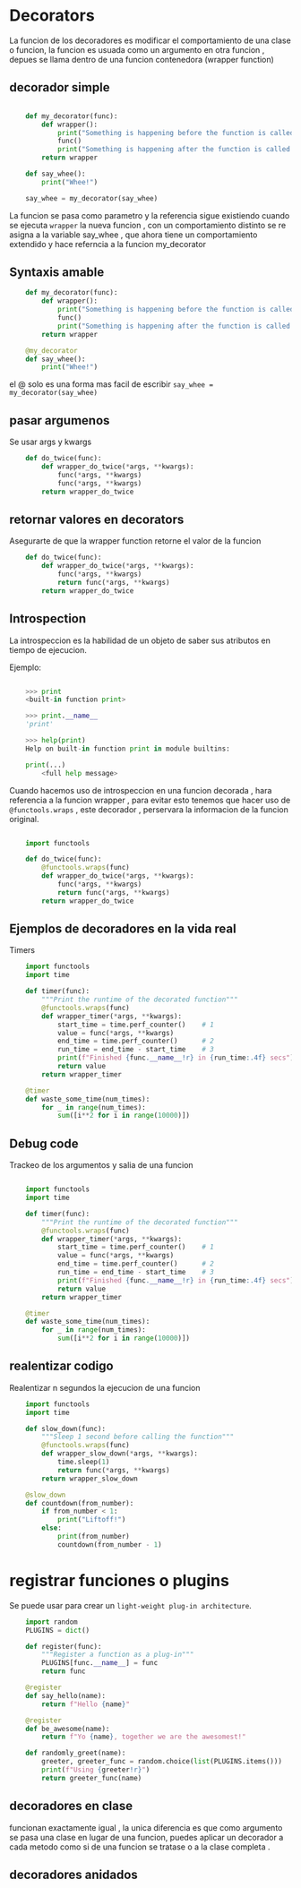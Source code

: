 # Decorators

La funcion de los decoradores es modificar el comportamiento de una clase o funcion, la funcion es usuada como un argumento en otra funcion , depues se llama dentro de una funcion contenedora (wrapper function)

## decorador simple
```python

    def my_decorator(func):
        def wrapper():
            print("Something is happening before the function is called.")
            func()
            print("Something is happening after the function is called.")
        return wrapper

    def say_whee():
        print("Whee!")

    say_whee = my_decorator(say_whee)

``` 

La funcion se pasa como parametro y la referencia sigue existiendo cuando se ejecuta ```wrapper``` la nueva funcion , con un comportamiento distinto se re asigna a la variable say_whee , que  ahora tiene un comportamiento extendido y hace referncia a la funcion my_decorator

## Syntaxis amable

```python
    def my_decorator(func):
        def wrapper():
            print("Something is happening before the function is called.")
            func()
            print("Something is happening after the function is called.")
        return wrapper

    @my_decorator
    def say_whee():
        print("Whee!")
```

el @ solo es una forma mas facil de escribir ```say_whee = my_decorator(say_whee)```

## pasar argumenos
Se usar args y kwargs

```python
    def do_twice(func):
        def wrapper_do_twice(*args, **kwargs):
            func(*args, **kwargs)
            func(*args, **kwargs)
        return wrapper_do_twice
```

## retornar valores en decorators
Asegurarte de que la wrapper function retorne el valor de la funcion

```python
    def do_twice(func):
        def wrapper_do_twice(*args, **kwargs):
            func(*args, **kwargs)
            return func(*args, **kwargs)
        return wrapper_do_twice
```

## Introspection

La introspeccion es la habilidad de un objeto de saber sus atributos en tiempo de ejecucion.

Ejemplo: 

```python

    >>> print
    <built-in function print>

    >>> print.__name__
    'print'

    >>> help(print)
    Help on built-in function print in module builtins:

    print(...)
        <full help message>

```

Cuando hacemos uso de introspeccion en una funcion decorada , hara referencia a la funcion wrapper , para evitar esto tenemos que hacer uso de ```@functools.wraps``` , este decorador , perservara la informacion de la funcion original.

```python 

    import functools

    def do_twice(func):
        @functools.wraps(func)
        def wrapper_do_twice(*args, **kwargs):
            func(*args, **kwargs)
            return func(*args, **kwargs)
        return wrapper_do_twice
```

## Ejemplos de decoradores en la vida real

Timers 
```python
    import functools
    import time

    def timer(func):
        """Print the runtime of the decorated function"""
        @functools.wraps(func)
        def wrapper_timer(*args, **kwargs):
            start_time = time.perf_counter()    # 1
            value = func(*args, **kwargs)
            end_time = time.perf_counter()      # 2
            run_time = end_time - start_time    # 3
            print(f"Finished {func.__name__!r} in {run_time:.4f} secs")
            return value
        return wrapper_timer

    @timer
    def waste_some_time(num_times):
        for _ in range(num_times):
            sum([i**2 for i in range(10000)])

```

## Debug code 

Trackeo de los argumentos y salia de una funcion

```python

    import functools
    import time

    def timer(func):
        """Print the runtime of the decorated function"""
        @functools.wraps(func)
        def wrapper_timer(*args, **kwargs):
            start_time = time.perf_counter()    # 1
            value = func(*args, **kwargs)
            end_time = time.perf_counter()      # 2
            run_time = end_time - start_time    # 3
            print(f"Finished {func.__name__!r} in {run_time:.4f} secs")
            return value
        return wrapper_timer

    @timer
    def waste_some_time(num_times):
        for _ in range(num_times):
            sum([i**2 for i in range(10000)])
```

## realentizar codigo

Realentizar n segundos la ejecucion de una funcion

```python
    import functools
    import time

    def slow_down(func):
        """Sleep 1 second before calling the function"""
        @functools.wraps(func)
        def wrapper_slow_down(*args, **kwargs):
            time.sleep(1)
            return func(*args, **kwargs)
        return wrapper_slow_down

    @slow_down
    def countdown(from_number):
        if from_number < 1:
            print("Liftoff!")
        else:
            print(from_number)
            countdown(from_number - 1)
```

# registrar funciones o plugins
Se puede usar para crear un ```light-weight plug-in architecture```.

```python
    import random
    PLUGINS = dict()

    def register(func):
        """Register a function as a plug-in"""
        PLUGINS[func.__name__] = func
        return func

    @register
    def say_hello(name):
        return f"Hello {name}"

    @register
    def be_awesome(name):
        return f"Yo {name}, together we are the awesomest!"

    def randomly_greet(name):
        greeter, greeter_func = random.choice(list(PLUGINS.items()))
        print(f"Using {greeter!r}")
        return greeter_func(name)
```

## decoradores en clase
funcionan exactamente igual , la unica diferencia es que como argumento se pasa una clase en lugar de una funcion,  puedes aplicar un decorador a cada metodo como si de una funcion se tratase o a la clase completa .

## decoradores anidados

